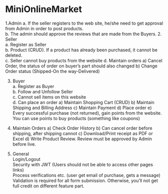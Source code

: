 # MiniOnlineMarket

1.Admin	
  a.	If the seller registers to the web site, he/she need to get approval from Admin in order to post products.	
  b.	The admin should approve the reviews that are made from the Buyers.	
2. Seller	
  a.	Register as Seller		
  b.	Product (CRUD). If a product has already been purchased, it cannot be deleted.	
  c.	Seller cannot buy products from the website	
  d.	Maintain orders 
  a)	Cancel Order, the status of order on buyer’s part should also changed
  b)	Change Order status (Shipped-On the way-Delivered)	
  
3. Buyer	
  a.	Register as Buyer	
  b.	Follow and Unfollow Seller	
  c.	Cannot sell items on this website	
  d.	Can place an order
  a)	Maintain Shopping Cart (CRUD)
  b)	Maintain Shipping and Billing Address
  c)	Maintain Payment
  d)	Place order
  e)	Every successful purchase (not returned), gain points from the website. You can use points to buy products (something like coupons)	
  
4. Maintain Orders
  a)	Check Order History
  b)	Can cancel order before shipping, after shipping cannot
  c)	Download/Print receipt as PDF or Excel
  d)	Write Product Review. Review must be approved by Admin before live.

  5. General		
  Login/Logout	
  Security with JWT (Users should not be able to access other pages links)	
  Process verifications etc. (user get email of purchase, gets a message)	
  Validation is required for all form submission. Otherwise, you’ll not get full credit on different feature part.	
